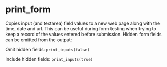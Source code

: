 # print_form
Copies input (and textarea) field values to a new web page along with the time, date and url. 
This can be useful during form testing when trying to keep a record of the values entered before submission. 
Hidden form fields can be omitted from the output:  

Omit hidden fields: `print_inputs(false)`

Include hidden fields: `print_inputs(true)`


